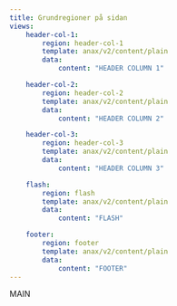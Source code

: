 ```yaml
---
title: Grundregioner på sidan
views:
    header-col-1:
        region: header-col-1
        template: anax/v2/content/plain
        data:
            content: "HEADER COLUMN 1"

    header-col-2:
        region: header-col-2
        template: anax/v2/content/plain
        data:
            content: "HEADER COLUMN 2"

    header-col-3:
        region: header-col-3
        template: anax/v2/content/plain
        data:
            content: "HEADER COLUMN 3"

    flash:
        region: flash
        template: anax/v2/content/plain
        data:
            content: "FLASH"

    footer:
        region: footer
        template: anax/v2/content/plain
        data:
            content: "FOOTER"
---
```

MAIN
